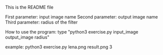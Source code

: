This is the README file

First parameter: input image name
Second parameter: output image name
Third parameter: radius of the filter


How to use the program:
type "python3 exercise.py input_image output_image radius"

example:  python3 exercise.py lena.png result.png 3

